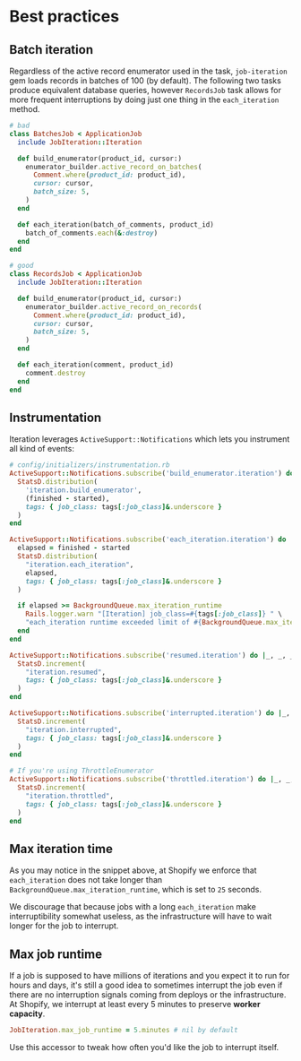 # Best practices

## Batch iteration

Regardless of the active record enumerator used in the task, `job-iteration` gem loads records in batches of 100 (by default).
The following two tasks produce equivalent database queries,
however `RecordsJob` task allows for more frequent interruptions by doing just one thing in the `each_iteration` method.

```ruby
# bad
class BatchesJob < ApplicationJob
  include JobIteration::Iteration

  def build_enumerator(product_id, cursor:)
    enumerator_builder.active_record_on_batches(
      Comment.where(product_id: product_id),
      cursor: cursor,
      batch_size: 5,
    )
  end

  def each_iteration(batch_of_comments, product_id)
    batch_of_comments.each(&:destroy)
  end
end

# good
class RecordsJob < ApplicationJob
  include JobIteration::Iteration

  def build_enumerator(product_id, cursor:)
    enumerator_builder.active_record_on_records(
      Comment.where(product_id: product_id),
      cursor: cursor,
      batch_size: 5,
    )
  end

  def each_iteration(comment, product_id)
    comment.destroy
  end
end
```

## Instrumentation

Iteration leverages `ActiveSupport::Notifications` which lets you instrument all kind of events:

```ruby
# config/initializers/instrumentation.rb
ActiveSupport::Notifications.subscribe('build_enumerator.iteration') do |_, started, finished, _, tags|
  StatsD.distribution(
    'iteration.build_enumerator',
    (finished - started),
    tags: { job_class: tags[:job_class]&.underscore }
  )
end

ActiveSupport::Notifications.subscribe('each_iteration.iteration') do |_, started, finished, _, tags|
  elapsed = finished - started
  StatsD.distribution(
    "iteration.each_iteration",
    elapsed,
    tags: { job_class: tags[:job_class]&.underscore }
  )

  if elapsed >= BackgroundQueue.max_iteration_runtime
    Rails.logger.warn "[Iteration] job_class=#{tags[:job_class]} " \
    "each_iteration runtime exceeded limit of #{BackgroundQueue.max_iteration_runtime}s"
  end
end

ActiveSupport::Notifications.subscribe('resumed.iteration') do |_, _, _, _, tags|
  StatsD.increment(
    "iteration.resumed",
    tags: { job_class: tags[:job_class]&.underscore }
  )
end

ActiveSupport::Notifications.subscribe('interrupted.iteration') do |_, _, _, _, tags|
  StatsD.increment(
    "iteration.interrupted",
    tags: { job_class: tags[:job_class]&.underscore }
  )
end

# If you're using ThrottleEnumerator
ActiveSupport::Notifications.subscribe('throttled.iteration') do |_, _, _, _, tags|
  StatsD.increment(
    "iteration.throttled",
    tags: { job_class: tags[:job_class]&.underscore }
  )
end
```

## Max iteration time

As you may notice in the snippet above, at Shopify we enforce that `each_iteration` does not take longer than `BackgroundQueue.max_iteration_runtime`, which is set to `25` seconds.

We discourage that because jobs with a long `each_iteration` make interruptibility somewhat useless, as the infrastructure will have to wait longer for the job to interrupt.

## Max job runtime

If a job is supposed to have millions of iterations and you expect it to run for hours and days, it's still a good idea to sometimes interrupt the job even if there are no interruption signals coming from deploys or the infrastructure. At Shopify, we interrupt at least every 5 minutes to preserve **worker capacity**.

```ruby
JobIteration.max_job_runtime = 5.minutes # nil by default
```

Use this accessor to tweak how often you'd like the job to interrupt itself.
